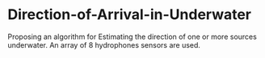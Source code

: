 # Direction-of-Arrival-in-Underwater
Proposing an algorithm for Estimating the direction of one or more sources underwater. An array of 8 hydrophones sensors are used.
